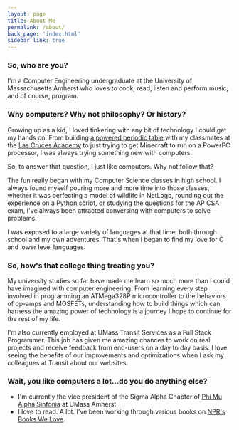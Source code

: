 ```yaml
---
layout: page
title: About Me
permalink: /about/
back_page: 'index.html'
sidebar_link: true
---
```


### So, who are you?

I'm a Computer Engineering undergraduate at the University of Massachusetts Amherst who loves to cook, read, listen and perform music, and of course, program.

### Why computers? Why not philosophy? Or history?

Growing up as a kid, I loved tinkering with any bit of technology I could
get my hands on. From building [a powered periodic table](https://www.youtube.com/watch?v=urcIdu2K_WU)
with my classmates at the [Las Cruces Academy](https://www.lascrucesacademy.org) to just
trying to get Minecraft to run on a PowerPC processor, I was always trying something new with computers.

So, to answer that question, I just like computers. Why not follow that?

The fun really began with my Computer Science classes in high school. I always found myself pouring more and more time into those classes, whether it was perfecting
a model of wildlife in NetLogo, rounding out the experience on a Python script, or studying the questions for the AP CSA exam, I've always been attracted conversing with computers to solve problems.

I was exposed to a large variety of languages at that time, both through school and my own adventures. That's when I began
to find my love for C and lower level languages.

### So, how's that college thing treating you?

My university studies so far have made me learn so much more than I could
have imagined with computer engineering. From learning every step involved in programming an ATMega328P microcontroller to the behaviors of op-amps and MOSFETs, understanding how to build things which can harness the amazing power of technology is a journey I hope to continue for the rest of my life.

I'm also currently employed at UMass Transit Services as a Full Stack Programmer. This job has given me amazing chances to work on real projects and receive feedback from end-users on a day to day basis. I love seeing the benefits of our improvements and optimizations when I ask my colleagues at Transit about our websites.

### Wait, you like computers a lot...do you do anything else?

- I'm currently the vice president of the Sigma Alpha Chapter of [Phi Mu Alpha Sinfonia](https://www.sinfonia.org) at UMass Amherst
- I love to read. A lot. I've been working through various books on [NPR's Books We Love](https://apps.npr.org/best-books/#view=covers&year=2024).
